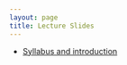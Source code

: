 ```yaml
---
layout: page
title: Lecture Slides
---
```



* [Syllabus and introduction](slides/01-syllabus.html)
